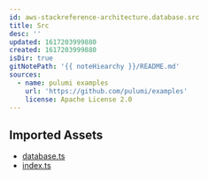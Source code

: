 ```yaml
---
id: aws-stackreference-architecture.database.src
title: Src
desc: ''
updated: 1617203999880
created: 1617203999880
isDir: true
gitNotePath: '{{ noteHiearchy }}/README.md'
sources:
  - name: pulumi examples
    url: 'https://github.com/pulumi/examples'
    license: Apache License 2.0
---
```

## Imported Assets

- [database.ts](/assets/database.ts)
- [index.ts](/assets/index.ts)

